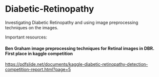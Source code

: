 # Diabetic-Retinopathy
Investigating Diabetic Retinopathy and using image preprocessing techniques on the images.

Important resources:
#### Ben Graham image preprocessing techniques for Retinal images in DBR. First place in kaggle competition
https://pdfslide.net/documents/kaggle-diabetic-retinopathy-detection-competition-report.html?page=5
